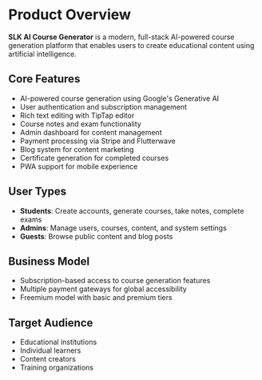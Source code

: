 # Product Overview

**SLK AI Course Generator** is a modern, full-stack AI-powered course generation platform that enables users to create educational content using artificial intelligence.

## Core Features
- AI-powered course generation using Google's Generative AI
- User authentication and subscription management
- Rich text editing with TipTap editor
- Course notes and exam functionality
- Admin dashboard for content management
- Payment processing via Stripe and Flutterwave
- Blog system for content marketing
- Certificate generation for completed courses
- PWA support for mobile experience

## User Types
- **Students**: Create accounts, generate courses, take notes, complete exams
- **Admins**: Manage users, courses, content, and system settings
- **Guests**: Browse public content and blog posts

## Business Model
- Subscription-based access to course generation features
- Multiple payment gateways for global accessibility
- Freemium model with basic and premium tiers

## Target Audience
- Educational institutions
- Individual learners
- Content creators
- Training organizations